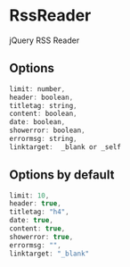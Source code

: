 # RssReader
jQuery RSS Reader

## Options
```js
limit: number,
header: boolean,
titletag: string,
content: boolean,
date: boolean,
showerror: boolean,
errormsg: string,
linktarget:  _blank or _self
```

## Options by default
```js
limit: 10,
header: true,
titletag: "h4",
date: true,
content: true,
showerror: true,
errormsg: "",
linktarget: "_blank"
```